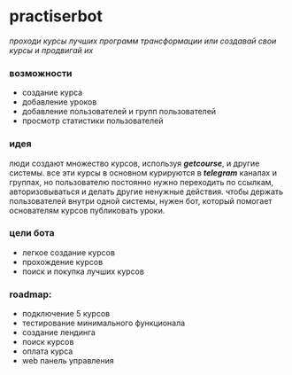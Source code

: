 # practiserbot
_проходи курсы лучших программ трансформации или создавай свои курсы и продвигай их_

### возможности
- создание курса
- добавление уроков
- добавление пользователей и групп пользователей
- просмотр статистики пользователей

### идея
люди создают множество курсов, используя _**getcourse**_, и другие системы. все эти курсы в основном курируются в _**telegram**_ каналах и группах, но пользователю постоянно нужно переходить по ссылкам, авторизовываться и делать другие ненужные действия. чтобы держать пользователей внутри одной системы, нужен бот, который помогает основателям курсов публиковать уроки. 

### цели бота
- легкое создание курсов
- прохождение курсов
- поиск и покупка лучших курсов

### roadmap:
- подключение 5 курсов
- тестирование минимального функционала
- создание лендинга
- поиск курсов
- оплата курса
- web панель управления
